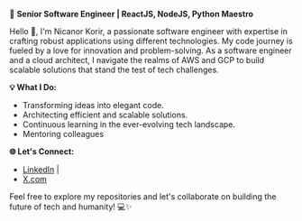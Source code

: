 🚀 **Senior Software Engineer | ReactJS, NodeJS, Python Maestro** 

Hello 👋, I'm Nicanor Korir, a passionate software engineer with expertise in crafting robust applications using different technologies. My code journey is fueled by a love for innovation and problem-solving. As a software engineer and a cloud architect, I navigate the realms of AWS and GCP to build scalable solutions that stand the test of tech challenges.


**💡 What I Do:**
- Transforming ideas into elegant code.
- Architecting efficient and scalable solutions.
- Continuous learning in the ever-evolving tech landscape.
- Mentoring colleagues

**🌐 Let's Connect:**
- [LinkedIn](https://linkedin.com/in/nicanor-korir/) |
- [X.com](https://x.com/nic__anor)

Feel free to explore my repositories and let's collaborate on building the future of tech and humanity! 💻✨
